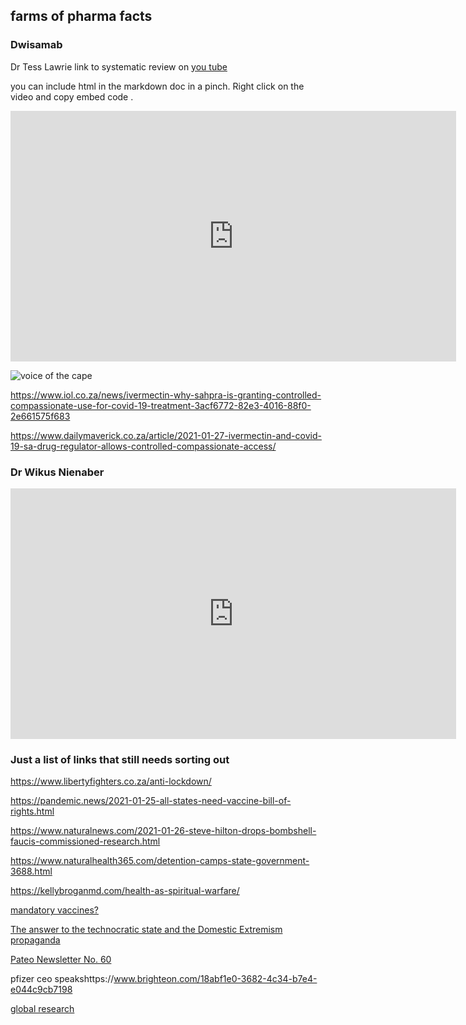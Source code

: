 ## farms of pharma facts

### Dwisamab

Dr Tess Lawrie link to systematic review on [you tube](https://youtu.be/IgSlOeW_N4M)

you can include html in the markdown doc in a pinch. Right click on the video and copy embed code . 


<iframe width="713" height="401" src="https://www.youtube.com/embed/IgSlOeW_N4M" frameborder="0" allow="accelerometer; autoplay; clipboard-write; encrypted-media; gyroscope; picture-in-picture" allowfullscreen></iframe>


![voice of the cape](/img/ivermectin.jpg)

https://www.iol.co.za/news/ivermectin-why-sahpra-is-granting-controlled-compassionate-use-for-covid-19-treatment-3acf6772-82e3-4016-88f0-2e661575f683

https://www.dailymaverick.co.za/article/2021-01-27-ivermectin-and-covid-19-sa-drug-regulator-allows-controlled-compassionate-access/



### Dr Wikus Nienaber

<embed width="713" height="401" src="https://www.youtube.com/embed/sytPVQbhFi8" frameborder="0" allow="accelerometer; autoplay; clipboard-write; encrypted-media; gyroscope; picture-in-picture" allowfullscreen></embed>

### Just a list of links that still needs sorting out

https://www.libertyfighters.co.za/anti-lockdown/

https://pandemic.news/2021-01-25-all-states-need-vaccine-bill-of-rights.html


https://www.naturalnews.com/2021-01-26-steve-hilton-drops-bombshell-faucis-commissioned-research.html

https://www.naturalhealth365.com/detention-camps-state-government-3688.html

https://kellybroganmd.com/health-as-spiritual-warfare/

[mandatory vaccines?](https://upvir.al/ref/ay52316142)

[The answer to the technocratic state and the Domestic Extremism propaganda](https://dlive.tv/p/dbroze+bU0M8RYGg)

[Pateo Newsletter No. 60](https://pateo.nl/HTML/EN/Bulletin/Newsletter060.htm)


pfizer ceo speakshttps://www.brighteon.com/18abf1e0-3682-4c34-b7e4-e044c9cb7198

[global research](https://www.globalresearch.ca/german-court-rules-covid-19-lockdowns-unconstitutional/5735337/)